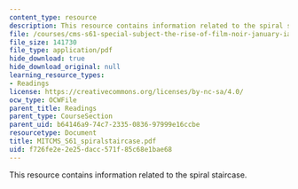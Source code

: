 ```yaml
---
content_type: resource
description: This resource contains information related to the spiral staircase.
file: /courses/cms-s61-special-subject-the-rise-of-film-noir-january-iap-2012/f726fe2e2e25dacc571f85c68e1bae68_MITCMS_S61_spiralstaircase.pdf
file_size: 141730
file_type: application/pdf
hide_download: true
hide_download_original: null
learning_resource_types:
- Readings
license: https://creativecommons.org/licenses/by-nc-sa/4.0/
ocw_type: OCWFile
parent_title: Readings
parent_type: CourseSection
parent_uid: b64146a9-74c7-2335-0836-97999e16ccbe
resourcetype: Document
title: MITCMS_S61_spiralstaircase.pdf
uid: f726fe2e-2e25-dacc-571f-85c68e1bae68
---
```

This resource contains information related to the spiral staircase.
